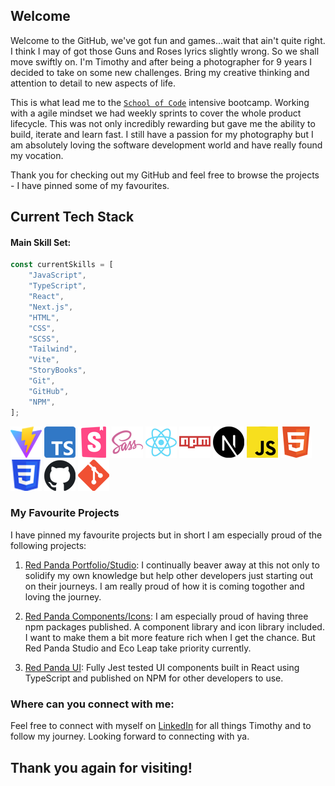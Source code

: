 ## Welcome
Welcome to the GitHub, we've got fun and games...wait that ain't quite right. I think I may of got those Guns and Roses lyrics slightly wrong. So we shall move swiftly on. I'm Timothy and after being a photographer for 9 years I decided to take on some new challenges. Bring my creative thinking and attention to detail to new aspects of life.

This is what lead me to the [`School of Code`](https://schoolofcode.co.uk/) intensive bootcamp. Working with a agile mindset we had weekly sprints to cover the whole product lifecycle. This was not only incredibly rewarding but gave me the ability to build, iterate and learn fast. I still have a passion for my photography but I am absolutely loving the software development world and have really found my vocation.

Thank you for checking out my GitHub and feel free to browse the projects - I have pinned some of my favourites.

## Current Tech Stack
#### Main Skill Set:

``` javascript
const currentSkills = [
    "JavaScript",
    "TypeScript",
    "React",
    "Next.js",
    "HTML",
    "CSS",
    "SCSS",
    "Tailwind",
    "Vite",
    "StoryBooks",
    "Git",
    "GitHub",
    "NPM",
];
```
![Vite_Logo](images/Vite.png)
![TypeScript_Logo](images/TypeScript.png)
![StoryBooks_Logo](images/Storybooks.png)
![sass_Logo](images/sass.png)
![sass_Logo](images/React.png)
![NPM_Logo](images/NPM.png)
![Next_Logo](images/Next.png)
![JavaScript_Logo](images/JavaScript.png)
![HTML5_Logo](images/HTML5.png)
![CSS3_Logo](images/CSS3.png)
![GitHub_Logo](images/GitHub.png)
![Git_Logo](images/Git.png)

### My Favourite Projects

I have pinned my favourite projects but in short I am especially proud of the following projects:

1) [Red Panda Portfolio/Studio](https://github.com/TimothyRedPanda/red-panda-portfolio): I continually beaver away at this not only to solidify my own knowledge but help other developers just starting out on their journeys. I am really proud of how it is coming togother and loving the journey.

2) [Red Panda Components/Icons](https://www.npmjs.com/settings/timothypandacode/packages): I am especially proud of having three npm packages published. A component library and icon library included. I want to make them a bit more feature rich when I get the chance. But Red Panda Studio and Eco Leap take priority currently.

3) [Red Panda UI](https://github.com/TimothyRedPanda/redpanda-ui): Fully Jest tested UI components built in React using TypeScript and published on NPM for other developers to use.

### Where can you connect with me:
Feel free to connect with myself on [LinkedIn](https://www.linkedin.com/in/timothybridgecode/) for all things Timothy and to follow my journey. Looking forward to connecting with ya.

## Thank you again for visiting!
